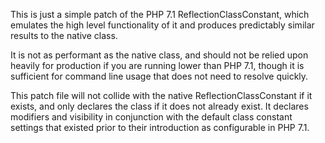 This is just a simple patch of the PHP 7.1 ReflectionClassConstant, which emulates the high level functionality of it and produces predictably similar results to the native class.

It is not as performant as the native class, and should not be relied upon heavily for production if you are running lower than PHP 7.1, though it is sufficient for command line usage that does not need to resolve quickly.

This patch file will not collide with the native ReflectionClassConstant if it exists, and only declares the class if it does not already exist. It declares modifiers and visibility in conjunction with the default class constant settings that existed prior to their introduction as configurable in PHP 7.1.